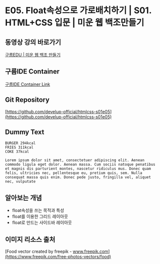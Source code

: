 #  E05. Float속성으로 가로배치하기 | S01. HTML+CSS 입문 | 미운 웹 백조만들기

## 동영상 강의 바로가기
[구름EDU | 미운 웹 백조 만들기](https://edu.goorm.io/learn/lecture/16783/%EB%AF%B8%EC%9A%B4-%EC%9B%B9-%EB%B0%B1%EC%A1%B0-%EB%A7%8C%EB%93%A4%EA%B8%B0-html-css)

## 구름IDE Container
[구름IDE Container Link](https://goor.me/E5efv)

## Git Repository
[https://github.com/develup-official/htmlcss-s01e05](https://github.com/develup-official/htmlcss-s01e05)

## Dummy Text
```
BURGER 294kcal
FRIES 311kcal
COKE 37kcal

Lorem ipsum dolor sit amet, consectetuer adipiscing elit. Aenean commodo ligula eget dolor. Aenean massa. Cum sociis natoque penatibus et magnis dis parturient montes, nascetur ridiculus mus. Donec quam felis, ultricies nec, pellentesque eu, pretium quis, sem. Nulla consequat massa quis enim. Donec pede justo, fringilla vel, aliquet nec, vulputate
```

## 알아보는 개념
- float속성을 쓰는 목적과 특성
- float를 이용한 그리드 레이아웃
- float로 만드는 사이드바 레이아웃


## 이미지 리소스 출처
[Food vector created by freepik - www.freepik.com](https://www.freepik.com/free-photos-vectors/food)
